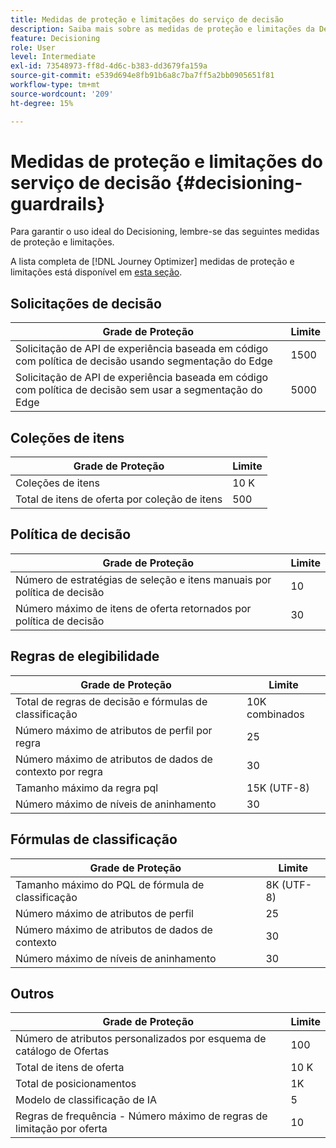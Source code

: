 ```yaml
---
title: Medidas de proteção e limitações do serviço de decisão
description: Saiba mais sobre as medidas de proteção e limitações da Decisão.
feature: Decisioning
role: User
level: Intermediate
exl-id: 73548973-ff8d-4d6c-b383-dd3679fa159a
source-git-commit: e539d694e8fb91b6a8c7ba7ff5a2bb0905651f81
workflow-type: tm+mt
source-wordcount: '209'
ht-degree: 15%

---
```


# Medidas de proteção e limitações do serviço de decisão {#decisioning-guardrails}

Para garantir o uso ideal do Decisioning, lembre-se das seguintes medidas de proteção e limitações.

A lista completa de [!DNL Journey Optimizer] medidas de proteção e limitações está disponível em [esta seção](../start/guardrails.md).

## Solicitações de decisão

| Grade de Proteção | Limite |
| ------- | ------- |
| Solicitação de API de experiência baseada em código com política de decisão usando segmentação do Edge | 1500 |
| Solicitação de API de experiência baseada em código com política de decisão sem usar a segmentação do Edge | 5000 |

## Coleções de itens

| Grade de Proteção | Limite |
| ------- | ------- |
| Coleções de itens | 10 K |
| Total de itens de oferta por coleção de itens | 500 |

## Política de decisão

| Grade de Proteção | Limite |
| ------- | ------- |
| Número de estratégias de seleção e itens manuais por política de decisão | 10 |
| Número máximo de itens de oferta retornados por política de decisão | 30 |

## Regras de elegibilidade

| Grade de Proteção | Limite |
| ------- | ------- |
| Total de regras de decisão e fórmulas de classificação | 10K combinados |
| Número máximo de atributos de perfil por regra | 25 |
| Número máximo de atributos de dados de contexto por regra | 30 |
| Tamanho máximo da regra pql | 15K (UTF-8) |
| Número máximo de níveis de aninhamento | 30 |

## Fórmulas de classificação

| Grade de Proteção | Limite |
| ------- | ------- |
| Tamanho máximo do PQL de fórmula de classificação | 8K (UTF-8) |
| Número máximo de atributos de perfil | 25 |
| Número máximo de atributos de dados de contexto | 30 |
| Número máximo de níveis de aninhamento | 30 |

## Outros

| Grade de Proteção | Limite |
| ------- | ------- |
| Número de atributos personalizados por esquema de catálogo de Ofertas | 100 |
| Total de itens de oferta | 10 K |
| Total de posicionamentos | 1K |
| Modelo de classificação de IA | 5 |
| Regras de frequência - Número máximo de regras de limitação por oferta | 10 |
